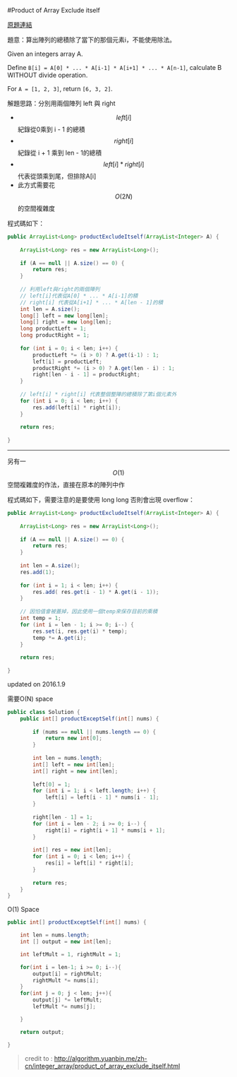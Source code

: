 #Product of Array Exclude itself

[原題連結](http://www.lintcode.com/en/problem/product-of-array-exclude-itself/)

題意：算出陣列的總積除了當下的那個元素i，不能使用除法。


Given an integers array A.

Define ```B[i] = A[0] * ... * A[i-1] * A[i+1] * ... * A[n-1]```, calculate B WITHOUT divide operation.

For ```A = [1, 2, 3]```, return ```[6, 3, 2]```.


解題思路：分別用兩個陣列 left 與 right 
+ $$left[i]$$ 紀錄從0乘到 i - 1 的總積
+ $$right[i]$$ 紀錄從 i + 1 乘到 len - 1的總積
+ $$left[i] * right[i]$$ 代表從頭乘到尾，但排除A[i]
+ 此方式需要花 $$O(2N)$$的空間複雜度

程式碼如下：

```java
public ArrayList<Long> productExcludeItself(ArrayList<Integer> A) {
    
    ArrayList<Long> res = new ArrayList<Long>();
    
    if (A == null || A.size() == 0) {
        return res;
    }
    
    // 利用left與right的兩個陣列
    // left[i]代表從A[0] * ... * A[i-1]的積
    // right[i] 代表從A[i+1] * ... * A[len - 1]的積
    int len = A.size();
    long[] left = new long[len];
    long[] right = new long[len];
    long productLeft = 1;
    long productRight = 1;
    
    for (int i = 0; i < len; i++) {
        productLeft *= (i > 0) ? A.get(i-1) : 1;
        left[i] = productLeft;
        productRight *= (i > 0) ? A.get(len - i) : 1;
        right[len - i - 1] = productRight;
    }
    
    // left[i] * right[i] 代表整個整陣的總積除了第i個元素外
    for (int i = 0; i < len; i++) {
        res.add(left[i] * right[i]);
    }
    
    return res;
    
}
```

---
另有一 $$O(1)$$ 空間複雜度的作法，直接在原本的陣列中作

程式碼如下，需要注意的是要使用 long long 否則會出現 overflow：

```java
public ArrayList<Long> productExcludeItself(ArrayList<Integer> A) {
        
    ArrayList<Long> res = new ArrayList<Long>();
    
    if (A == null || A.size() == 0) {
        return res;
    }
    
    int len = A.size();
    res.add(1);
    
    for (int i = 1; i < len; i++) {
        res.add( res.get(i - 1) * A.get(i - 1));
    }
    
    // 因怕值會被蓋掉，因此使用一個temp來保存目前的乘積
    int temp = 1;
    for (int i = len - 1; i >= 0; i--) {
        res.set(i, res.get(i) * temp);
        temp *= A.get(i);
    }
    
    return res;
    
}
```

updated on 2016.1.9

需要O(N) space

```java
public class Solution {
    public int[] productExceptSelf(int[] nums) {
        
        if (nums == null || nums.length == 0) {
            return new int[0];
        }
        
        int len = nums.length;
        int[] left = new int[len];
        int[] right = new int[len];
        
        left[0] = 1;
        for (int i = 1; i < left.length; i++) {
            left[i] = left[i - 1] * nums[i - 1];
        }
        
        right[len - 1] = 1;
        for (int i = len - 2; i >= 0; i--) {
            right[i] = right[i + 1] * nums[i + 1];
        }
        
        int[] res = new int[len];
        for (int i = 0; i < len; i++) {
            res[i] = left[i] * right[i];
        }
        
        return res;
    }
}
```

O(1) Space

```java
public int[] productExceptSelf(int[] nums) {

    int len = nums.length;
    int [] output = new int[len];

    int leftMult = 1, rightMult = 1;

    for(int i = len-1; i >= 0; i--){
        output[i] = rightMult;
        rightMult *= nums[i];
    }
    for(int j = 0; j < len; j++){
        output[j] *= leftMult;
        leftMult *= nums[j];

    }

    return output; 

}
```

>credit to : http://algorithm.yuanbin.me/zh-cn/integer_array/product_of_array_exclude_itself.html